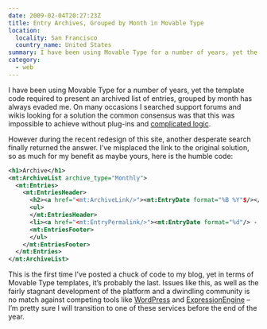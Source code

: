 ```yaml
---
date: 2009-02-04T20:27:23Z
title: Entry Archives, Grouped by Month in Movable Type
location:
  locality: San Francisco
  country_name: United States
summary: I have been using Movable Type for a number of years, yet the template code required to present an archived list of entries, grouped by month has always evaded me.
category:
  - web
---
```


I have been using Movable Type for a number of years, yet the template code required to present an archived list of entries, grouped by month has always evaded me. On many occasions I searched support forums and wikis looking for a solution the common consensus was that this was impossible to achieve without plug-ins and [complicated logic][1].

However during the recent redesign of this site, another desperate search finally returned the answer. I’ve misplaced the link to the original solution, so as much for my benefit as maybe yours, here is the humble code:

```xml
<h1>Archive</h1>
<mt:ArchiveList archive_type="Monthly">
  <mt:Entries>
    <mt:EntriesHeader>
      <h2><a href="<mt:ArchiveLink/>"><mt:EntryDate format="%B %Y"$/></a></h2>
      <ul>
      </mt:EntriesHeader>
      <li><a href="<mt:EntryPermalink/>"><mt:EntryDate format="%d"/> - <mt:EntryTitle/></a></li>
      <mt:EntriesFooter>
      </ul>
    </mt:EntriesFooter>
  </mt:Entries>
</mt:ArchiveList>
```

This is the first time I’ve posted a chuck of code to my blog, yet in terms of Movable Type templates, it’s probably the last. Issues like this, as well as the fairly stagnant development of the platform and a dwindling community is no match against competing tools like [WordPress][2] and [ExpressionEngine][3] – I’m pretty sure I will transition to one of these services before the end of the year.

[1]: http://www.movable-type-weblog.com/archive/entry/grouping-a-list-of-entries-by-month.html
[2]: http://wordpress.org
[3]: http://expressionengine.com
